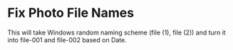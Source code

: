 # Fix Photo File Names

This will take Windows random naming scheme (file (1), file (2)) and turn it into file-001 and file-002 based on Date.
